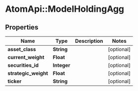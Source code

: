 # AtomApi::ModelHoldingAgg

## Properties
Name | Type | Description | Notes
------------ | ------------- | ------------- | -------------
**asset_class** | **String** |  | [optional] 
**current_weight** | **Float** |  | [optional] 
**securities_id** | **Integer** |  | [optional] 
**strategic_weight** | **Float** |  | [optional] 
**ticker** | **String** |  | [optional] 


